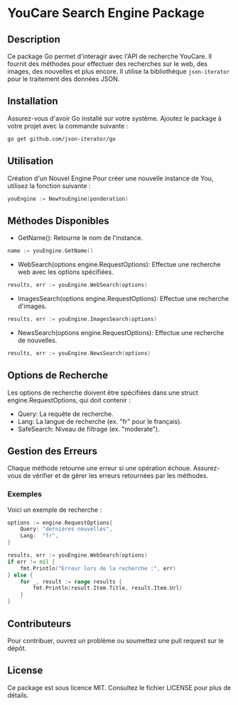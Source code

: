 # YouCare Search Engine Package

## Description

Ce package Go permet d'interagir avec l'API de recherche YouCare. Il fournit des méthodes pour effectuer des recherches sur le web, des images, des nouvelles et plus encore. Il utilise la bibliothèque `json-iterator` pour le traitement des données JSON.

## Installation

Assurez-vous d'avoir Go installé sur votre système. Ajoutez le package à votre projet avec la commande suivante :

```bash
go get github.com/json-iterator/go
```

## Utilisation
Création d'un Nouvel Engine
Pour créer une nouvelle instance de You, utilisez la fonction suivante :

```go
youEngine := NewYouEngine(ponderation)
```
## Méthodes Disponibles

- GetName(): Retourne le nom de l'instance.

```go
name := youEngine.GetName()
```

- WebSearch(options engine.RequestOptions): Effectue une recherche web avec les options spécifiées.

```go
results, err := youEngine.WebSearch(options)
```

- ImagesSearch(options engine.RequestOptions): Effectue une recherche d'images.

```go
results, err := youEngine.ImagesSearch(options)
```
- NewsSearch(options engine.RequestOptions): Effectue une recherche de nouvelles.

```go
results, err := youEngine.NewsSearch(options)
```
## Options de Recherche
Les options de recherche doivent être spécifiées dans une struct engine.RequestOptions, qui doit contenir :

- Query: La requête de recherche.
- Lang: La langue de recherche (ex. "fr" pour le français).
- SafeSearch: Niveau de filtrage (ex. "moderate").

## Gestion des Erreurs
Chaque méthode retourne une erreur si une opération échoue. Assurez-vous de vérifier et de gérer les erreurs retournées par les méthodes.

### Exemples
Voici un exemple de recherche :

```go
options := engine.RequestOptions{
    Query: "dernières nouvelles",
    Lang:  "fr",
}

results, err := youEngine.WebSearch(options)
if err != nil {
    fmt.Println("Erreur lors de la recherche :", err)
} else {
    for _, result := range results {
        fmt.Println(result.Item.Title, result.Item.Url)
    }
}
```

## Contributeurs
Pour contribuer, ouvrez un problème ou soumettez une pull request sur le dépôt.

## License
Ce package est sous licence MIT. Consultez le fichier LICENSE pour plus de détails.